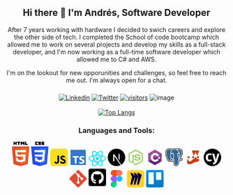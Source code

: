 
<h2 align="center">Hi there 👋 I'm Andrés, Software Developer</h2>

<div align="center">
After 7 years working with hardware I decided to swich careers and explore the other side of tech.  I completed the School of code bootcamp which allowed me to work on several projects and develop my skills as a full-stack developer, and I'm now working as a full-time software developer which allowed me to C# and AWS.

I'm on the lookout for new opporunities and challenges, so feel free to reach me out. I'm always open for a chat.

###
[![Linkedin](https://img.shields.io/badge/-LinkedIn-blue?style=flat&logo=Linkedin&logoColor=white)](https://www.linkedin.com/in/andr%C3%A9s-e-036492108/)
[![Twitter](https://img.shields.io/twitter/follow/andrees3m?label=Twitter&style=social)](https://twitter.com/andrees3m)
[![visitors](https://visitor-badge.laobi.icu/badge?page_id=andres3m.andres3m)](https://github.com/andres3m/)
![image](https://www.codewars.com/users/andres3m/badges/small)
<br>
<br>
[![Top Langs](https://github-readme-stats.vercel.app/api/top-langs/?username=andres3m&layout=compact)](https://github.com/andres3m/github-readme-stats)
<br>
</div>

<h3 align="center">Languages and Tools:</h3>
<div style="display: inline_block" align="center">
  <img src="./img/html.svg" width="40">
  <img src="./img/css.svg" width="40">
  <img src="./img/js.svg" width="40">
  <img src="./img/ts.svg" width="40">
  <img src="./img/react.svg" width="40">
  <img src="./img/next_js_logo.png" width="40">
  <img src="./img/node.svg" width="40">
  <img src="./img/c_sharp_logo.png" width="40">
  <img src="./img/postgresql.svg" width="40">
  <img src="./img/jest.svg" width="40">
  <img src="./img/cypress.svg" width="40">
  <img src="./img/git.svg" width="40">
  <img src="./img/github.svg" width="40">
  <img src="./img/figma.svg" width="40">
  <img src="./img/miro.png" width="40">
  <img src="./img/trello.svg" width="40">
  
 
</div>



<!---
andres3m/andres3m is a ✨ special ✨ repository because its `README.md` (this file) appears on your GitHub profile.
You can click the Preview link to take a look at your changes.
--->
